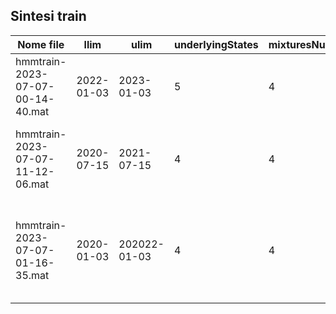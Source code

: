 ## Sintesi train
| Nome file                        | llim       | ulim         | underlyingStates | mixturesNumber | latency | note                                                      |
|----------------------------------|------------|--------------|------------------|----------------|---------|-----------------------------------------------------------|
| hmmtrain-2023-07-07-00-14-40.mat | 2022-01-03 | 2023-01-03   | 5                | 4              | 10      | 100% prediction fino al 30 giugno 2023                    |
| hmmtrain-2023-07-07-11-12-06.mat | 2020-07-15 | 2021-07-15   | 4                | 4              | 10      | Length 491, 72.10% valide, MAPE 1.39                      |
| hmmtrain-2023-07-07-01-16-35.mat | 2020-01-03 | 202022-01-03 | 4                | 4              | 10      | Fa schifo: mape 1.89%, 64% predizioni fatte, 49% corrette |